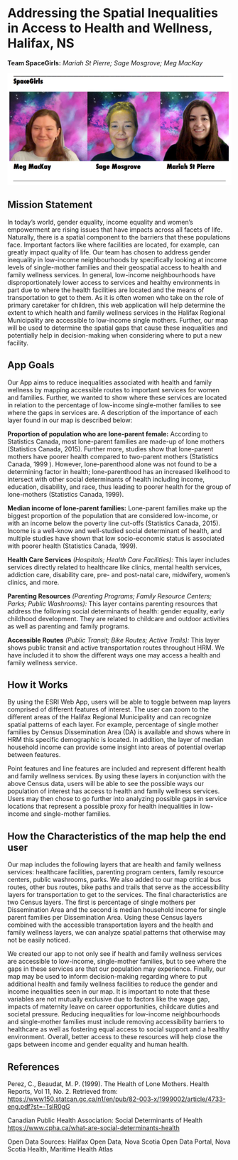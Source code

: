 # Addressing the Spatial Inequalities in Access to Health and Wellness, Halifax, NS

**Team SpaceGirls:**
*Mariah St Pierre; Sage Mosgrove; Meg MacKay*

![SpaceGirlsPicture](images/team.png)


## Mission Statement

In today’s world, gender equality, income equality and women’s empowerment are rising issues that have impacts across all facets of life. Naturally, there is a spatial component to the barriers that these populations face. Important factors like where facilities are located, for example, can greatly impact quality of life. Our team has chosen to address gender inequality in low-income neighbourhoods by specifically looking at income levels of single-mother families and their geospatial access to health and family wellness services. In general, low-income neighbourhoods have disproportionately lower access to services and healthy environments in part due to where the health facilities are located and the means of transportation to get to them. As it is often women who take on the role of primary caretaker for children, this web application will help determine the extent to which health and family wellness services in the Halifax Regional Municipality are accessible to low-income single mothers. Further, our map will be used to determine the spatial gaps that cause these inequalities and potentially help in decision-making when considering where to put a new facility.

## App Goals
Our App aims to reduce inequalities associated with health and family wellness by mapping accessible routes to important services for women and families. Further, we wanted to show where these services are located in relation to the percentage of low-income single-mother families to see where the gaps in services are. A description of the importance of each layer found in our map is described below: 

**Proportion of population who are lone-parent female:**
According to Statistics Canada, most lone-parent families are made-up of lone mothers (Statistics Canada, 2015). Further more, studies show that lone-parent mothers have poorer health compared to two-parent mothers (Statistics Canada, 1999   ). However, lone-parenthood alone was not found to be a determining factor in health; lone-parenthood has an increased likelihood to intersect with other social determinants of health including income, education, disability, and race, thus leading to poorer health for the group of lone-mothers (Statistics Canada, 1999). 

**Median income of lone-parent families:**
Lone-parent families make up the biggest proportion of the population that are considered low-income, or with an income below the poverty line cut-offs (Statistics Canada, 2015). Income is a well-know and well-studied social determinant of health, and multiple studies have shown that low socio-economic status is associated with poorer health (Statistics Canada, 1999). 

**Health   Care Services** *(Hospitals; Health Care Facilities):*
This layer includes services directly related to healthcare like clinics, mental health services, addiction care, disability care, pre- and post-natal care, midwifery, women’s clinics, and more.

**Parenting Resources** *(Parenting Programs; Family Resource Centers; Parks; Public Washrooms):*
This layer contains parenting resources that address the following social determinants of health: gender equality, early childhood development. They are related to childcare and outdoor activities as well as parenting and family programs. 

**Accessible Routes** *(Public Transit; Bike Routes; Active Trails):*
This layer shows public transit and active transportation routes throughout HRM. We have included it to show the different ways one may access a health and family wellness service. 

## How it Works
By using the ESRI Web App, users will be able to toggle between map layers comprised of different features of interest. The user can zoom to the different areas of the Halifax Regional Municipality and can recognize spatial patterns of each layer. For example, percentage of single mother families by Census Dissemination Area (DA) is available and shows where in HRM this specific demographic is located. In addition, the layer of median household income can provide some insight into areas of potential overlap between features.

Point features and line features are included and represent different health and family wellness services. By using these layers in conjunction with the above Census data, users will be able to see the possible ways our population of interest has access to health and family wellness services. Users may then chose to go further into analyzing possible gaps in service locations that represent a possible proxy for health inequalities in low-income and single-mother families.

## How the Characteristics of the map help the end user 

Our map includes the following layers that are health and family wellness services: healthcare facilities, parenting program centers, family resource centers, public washrooms, parks. We also added to our map critical bus routes, other bus routes, bike paths and trails that serve as the accessibility layers for transportation to get to the services. The final characteristics are two Census layers. The first is percentage of single mothers per Dissemination Area and the second is median household income for single parent families per Dissemination Area. Using these Census layers combined with the accessible transportation layers and the health and family wellness layers, we can analyze spatial patterns that otherwise may not be easily noticed.  

We created our app to not only see if health and family wellness services are accessible to low-income, single-mother families, but to see where the gaps in these services are that our population may experience. Finally, our map may be used to inform decision-making regarding where to put additional health and family wellness facilities to reduce the gender and income inequalities seen in our map. It is important to note that these variables are not mutually exclusive due to factors like the wage gap, impacts of maternity leave on career opportunities, childcare duties and societal pressure. Reducing inequalities for low-income neighbourhoods and single-mother families must include removing accessibility barriers to healthcare as well as fostering equal access to social support and a healthy environment. Overall, better access to these resources will help close the gaps between income and gender equality and human health. 

## References
Perez, C., Beaudat, M. P. (1999). The Health of Lone Mothers. Health Reports, Vol 11, No. 2. Retrieved from:  https://www150.statcan.gc.ca/n1/en/pub/82-003-x/1999002/article/4733-eng.pdf?st=-TslR0gG 

Canadian Public Health Association: Social Determinants of Health https://www.cpha.ca/what-are-social-determinants-health

Open Data Sources: Halifax Open Data, Nova Scotia Open Data Portal, Nova Scotia Health, Maritime Health Atlas 

